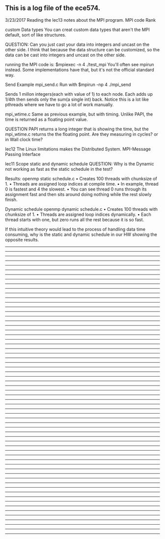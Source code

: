 This is a log file of the ece574.
--------------------------------------------------------------------------------
3/23/2017
Reading the lec13 notes about the MPI program.
MPI code
Rank

custom Data types
You can creat custom data types that aren't the MPI default, sort of like
structures.

QUESTION: Can you just cast your data into integers and uncast on the other
side.
I think that because the data structure can be customized, so the data can be
cast into integers and uncast on the other side.

running the MPI code is:
$mpiexec -n 4 ./test_mpi
You'll often see mpirun instead. Some implementations have that, but it's not
the official standard way.

Send Example
mpi_send.c
Run with
$mpirun -np 4 ./mpi_send

Sends 1 millon integers(each with value of 1) to each node.
Each adds up 1/4th then sends only the sum(a single int) back.
Notice this is a lot like pthreads where we have to go a lot of work manually.

mpi_wtime.c
Same as previous example, but with timing.
Unlike PAPI, the time is returned as a floating point value.

QUESTION
PAPI returns a long integer that is showing the time, but the mpi_wtime.c
returns the the floating point. Are they measuring in cycles? or in Wall clock
time?

lec12
The Linux limitations makes the Distributed System.
MPI-Message Passing Interface

lec11
Scope
static and dynamic schedule
QUESTION: Why is the Dynamic not working as fast as the static schedule in the
test?

Results:
openmp static schedule.c
• Creates 100 threads with chunksize of 1.
• Threads are assigned loop indices at compile time.
• In example, thread 0 is fastest and 4 the slowest.
• You can see thread 0 runs through its assignment fast
and then sits around doing nothing while the rest slowly
finish.

Dynamic schedule
openmp dynamic schedule.c
• Creates 100 threads with chunksize of 1.
• Threads are assigned loop indices dynamically.
• Each thread starts with one, but zero runs all the rest
because it is so fast.

If this intuitive theory would lead to the process of handling data time
consuming, why is the static and dynamic schedule in our HW showing the opposite
results.


--------------------------------------------------------------------------------
--------------------------------------------------------------------------------
--------------------------------------------------------------------------------
--------------------------------------------------------------------------------
--------------------------------------------------------------------------------
--------------------------------------------------------------------------------
--------------------------------------------------------------------------------
--------------------------------------------------------------------------------
--------------------------------------------------------------------------------
--------------------------------------------------------------------------------
--------------------------------------------------------------------------------
--------------------------------------------------------------------------------
--------------------------------------------------------------------------------
--------------------------------------------------------------------------------
--------------------------------------------------------------------------------
--------------------------------------------------------------------------------
--------------------------------------------------------------------------------
--------------------------------------------------------------------------------
--------------------------------------------------------------------------------
--------------------------------------------------------------------------------
--------------------------------------------------------------------------------
--------------------------------------------------------------------------------
--------------------------------------------------------------------------------
--------------------------------------------------------------------------------
--------------------------------------------------------------------------------
--------------------------------------------------------------------------------
--------------------------------------------------------------------------------
--------------------------------------------------------------------------------
--------------------------------------------------------------------------------
--------------------------------------------------------------------------------
--------------------------------------------------------------------------------
--------------------------------------------------------------------------------
--------------------------------------------------------------------------------
--------------------------------------------------------------------------------
--------------------------------------------------------------------------------
--------------------------------------------------------------------------------
--------------------------------------------------------------------------------
--------------------------------------------------------------------------------
--------------------------------------------------------------------------------
--------------------------------------------------------------------------------
--------------------------------------------------------------------------------
--------------------------------------------------------------------------------
--------------------------------------------------------------------------------
--------------------------------------------------------------------------------
--------------------------------------------------------------------------------
--------------------------------------------------------------------------------
--------------------------------------------------------------------------------
--------------------------------------------------------------------------------
--------------------------------------------------------------------------------
--------------------------------------------------------------------------------
--------------------------------------------------------------------------------
--------------------------------------------------------------------------------
--------------------------------------------------------------------------------
--------------------------------------------------------------------------------
--------------------------------------------------------------------------------
--------------------------------------------------------------------------------
--------------------------------------------------------------------------------
--------------------------------------------------------------------------------
--------------------------------------------------------------------------------
--------------------------------------------------------------------------------
--------------------------------------------------------------------------------
--------------------------------------------------------------------------------
--------------------------------------------------------------------------------
